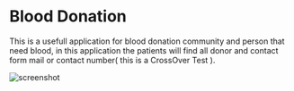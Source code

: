 # Blood Donation
This is a usefull application for blood donation community and person that need blood, in this application the patients will find all donor and contact form mail or contact number( this is a CrossOver Test ).

![screenshot](https://raw.github.com/wilsonhamiltond/blood_donation/master/public/assets/img/screen_shot.PNG)
